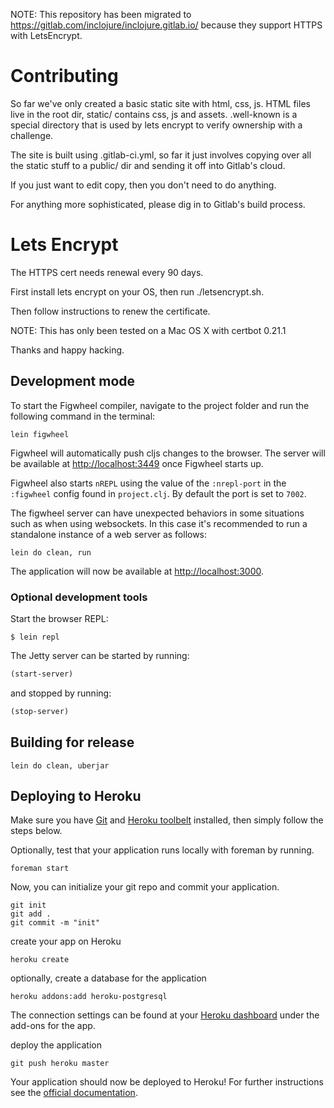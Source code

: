 NOTE: This repository has been migrated to https://gitlab.com/inclojure/inclojure.gitlab.io/ because they support HTTPS with LetsEncrypt.

# Contributing

So far we've only created a basic static site with html, css, js. HTML files live
in the root dir, static/ contains css, js and assets. .well-known is a special
directory that is used by lets encrypt to verify ownership with a challenge.

The site is built using .gitlab-ci.yml, so far it just involves copying over all
the static stuff to a public/ dir and sending it off into Gitlab's cloud.

If you just want to edit copy, then you don't need to do anything.

For anything more sophisticated, please dig in to Gitlab's build process.

# Lets Encrypt

The HTTPS cert needs renewal every 90 days.

First install lets encrypt on your OS, then run ./letsencrypt.sh.

Then follow instructions to renew the certificate.

NOTE: This has only been tested on a Mac OS X with certbot 0.21.1

Thanks and happy hacking.

## Development mode

To start the Figwheel compiler, navigate to the project folder and run the following command in the terminal:

```
lein figwheel
```

Figwheel will automatically push cljs changes to the browser. The server will be available at [http://localhost:3449](http://localhost:3449) once Figwheel starts up.

Figwheel also starts `nREPL` using the value of the `:nrepl-port` in the `:figwheel`
config found in `project.clj`. By default the port is set to `7002`.

The figwheel server can have unexpected behaviors in some situations such as when using
websockets. In this case it's recommended to run a standalone instance of a web server as follows:

```
lein do clean, run
```

The application will now be available at [http://localhost:3000](http://localhost:3000).


### Optional development tools

Start the browser REPL:

```
$ lein repl
```
The Jetty server can be started by running:

```clojure
(start-server)
```
and stopped by running:
```clojure
(stop-server)
```


## Building for release

```
lein do clean, uberjar
```

## Deploying to Heroku

Make sure you have [Git](http://git-scm.com/downloads) and [Heroku toolbelt](https://toolbelt.heroku.com/) installed, then simply follow the steps below.

Optionally, test that your application runs locally with foreman by running.

```
foreman start
```

Now, you can initialize your git repo and commit your application.

```
git init
git add .
git commit -m "init"
```
create your app on Heroku

```
heroku create
```

optionally, create a database for the application

```
heroku addons:add heroku-postgresql
```

The connection settings can be found at your [Heroku dashboard](https://dashboard.heroku.com/apps/) under the add-ons for the app.

deploy the application

```
git push heroku master
```

Your application should now be deployed to Heroku!
For further instructions see the [official documentation](https://devcenter.heroku.com/articles/clojure).

